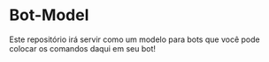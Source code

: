 # Bot-Model
Este repositório irá servir como um modelo para bots que você pode colocar os comandos daqui em seu bot!

